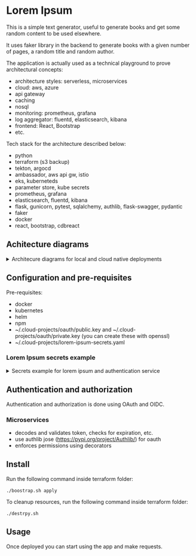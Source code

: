 # Lorem Ipsum
This is a simple text generator, useful to generate books and get some random content to be used elsewhere.

It uses faker library in the backend to generate books with a given number of pages, a random title and random author.

The application is actually used as a technical playground to prove architectural concepts: 
* architecture styles: serverless, microservices
* cloud: aws, azure
* api gateway
* caching
* nosql
* monitoring: prometheus, grafana
* log aggregator: fluentd, elasticsearch, kibana
* frontend: React, Bootstrap
* etc.

Tech stack for the architecture described below:
- python
- terraform (s3 backup)
- tekton, argocd
- ambassador, aws api gw, istio
- eks, kuberneteds
- parameter store, kube secrets
- prometheus, grafana
- elasticsearch, fluentd, kibana
- flask, gunicorn, pytest, sqlalchemy, authlib, flask-swagger, pydantic
- faker
- docker
- react, bootstrap, cdbreact

## Achitecture diagrams
<details>
  <summary>Architecure diagrams for local and cloud native deployments </summary>
  
### Local
![img|500x500](design/lorem_ipsum_simple.png)
### Cloud Native
![](design/lorem_ipsum_cloud_native.png)
### Books service
![](design/lorem_ipsum_cloud_native_books_service.png)
### CI/CD
![](design/lorem_ipsum_cloud_native_cidcd.png)
</details>
     

## Configuration and pre-requisites
Pre-requisites:
* docker
* kubernetes
* helm
* npm
* ~/.cloud-projects/oauth/public.key and ~/.cloud-projects/oauth/private.key (you can create these with openssl)
* ~/.cloud-projects/lorem-ipsum-secrets.yaml

### Lorem Ipsum secrets example
<details>
  <summary>Secrets example for lorem ipsum and authentication service </summary>

````
apiVersion: v1
kind: Secret
metadata:
  name: lorem-ipsum
  namespace: dev
type: Opaque
stringData:
  aurora-host: "postgres-postgresql.platform.svc.cluster.local"
  aurora-database: "lorem_ipsum_dev"
  root-url: "http://lorem-ipsum.dev.svc.cluster.local"
  aurora-user: "postgres"
  aurora-port: "5432"
  admin-user: admin
  admin-password: <admin_password>
  jwk-public-key-path: "/jwk/certs/public.key"
---
apiVersion: v1
kind: Secret
metadata:
  name: lorem-ipsum-auth
  namespace: dev
type: Opaque
stringData:
  aurora-host: "postgres-postgresql.platform.svc.cluster.local"
  aurora-database: "lorem_ipsum_dev"
  root-url: "http://lorem-ipsum.dev.svc.cluster.local"
  aurora-user: "postgres"
  aurora-port: "5432"
  admin-user: admin
  admin-password: <admin_password>
  guest-user: guest
  guest-password: <guest_password>
  jwk-public-key-path: "/jwk/certs/public.key"
  jwk_private_key_path: "/jwk/certs/private.key"
  google-client-id: "<google_client_id>"
  google-client-secret: "<google_client_secret>"

````
</details>

## Authentication and authorization
Authentication and authorization is done using OAuth and OIDC.

### Microservices
* decodes and validates token, checks for expiration, etc. 
* use authlib jose (https://pypi.org/project/Authlib/) for oauth
* enforces permissions using decorators

## Install
Run the following command inside terraform folder:
````
./boostrap.sh apply
````
To cleanup resources, run the following command inside terraform folder:
````
./destrpy.sh 
````
## Usage
 
Once deployed you can start using the app and make requests.
 
 